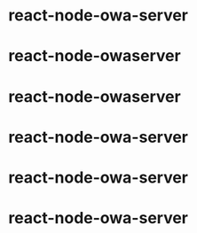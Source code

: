 # react-node-owa-server
# react-node-owaserver
# react-node-owaserver
# react-node-owa-server
# react-node-owa-server
# react-node-owa-server
